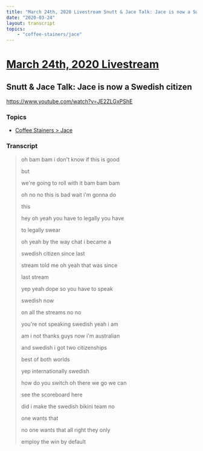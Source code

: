 ```yaml
---
title: "March 24th, 2020 Livestream Snutt & Jace Talk: Jace is now a Swedish citizen"
date: "2020-03-24"
layout: transcript
topics:
    - "coffee-stainers/jace"
---
```

# [March 24th, 2020 Livestream](../2020-03-24.md)
## Snutt & Jace Talk: Jace is now a Swedish citizen
https://www.youtube.com/watch?v=JE2ZLGxPShE

### Topics
* [Coffee Stainers > Jace](../topics/coffee-stainers/jace.md)

### Transcript

> oh bam bam i don't know if this is good
>
> but
>
> we're going to roll with it bam bam bam
>
> oh no no this is bad wait i'm gonna do
>
> this
>
> hey oh yeah you have to legally you have
>
> to legally swear
>
> oh yeah by the way chat i became a
>
> swedish citizen since last
>
> stream told me oh yeah that was since
>
> last stream
>
> yep yeah dope so you have to speak
>
> swedish now
>
> on all the streams no no
>
> you're not speaking swedish yeah i am
>
> am i not thanks guys now i'm australian
>
> and swedish i got two citizenships
>
> best of both worlds
>
> yep internationally swedish
>
> how do you switch oh there we go we can
>
> see the scoreboard here
>
> did i make the swedish bikini team no
>
> one wants that
>
> no one wants that all right they only
>
> employ the win by default
>
